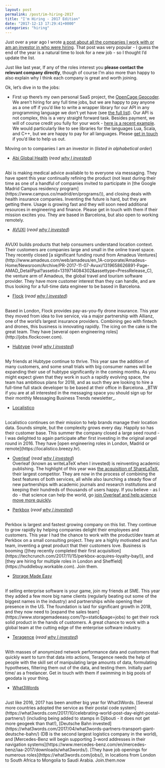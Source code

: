 ```yaml
---
layout: post
permalink: /post/im-hiring-2017
title: "I'm Hiring - 2017 Edition"
date: "2017-12-13 17:29:41+0000"
categories: "hiring"
---
```


Just over a year ago I wrote [a post about all the companies I work with or am an investor in who were hiring](/post/1481642272/im-hiring). That post was very popular - I guess the end of the year is a natural time to look for a new job - so I thought I’d update the list.

Just like last year, If any of the roles interest you **please contact the relevant company directly**, though of course I’m also more than happy to also explain why I think each company is great and worth joining.

Ok, let’s dive in to the jobs:

   * First up there’s my own personal SaaS project, the [OpenCage Geocoder](https://geocoder.opencagedata.com/). We aren’t hiring for any full time jobs, but we are happy to pay anyone as a one off if you’d like to write a wrapper library for our API in any programming language we don’t yet have (see [the full list](https://geocoder.opencagedata.com/code)). Our API is not complex, this is a very straight forward task. Besides payment, we will of course credit you fully for your work - [here is a recent example](https://blog.opencagedata.com/post/new-opencage-ios-sdk). We would particularly like to see libraries for the languages Lua, Scala, and C++, but we are happy to pay for all languages. Please [get in touch](https://geocoder.opencagedata.com/contact) if you’d like to help us out.

Moving on to companies I am an investor in (_listed in alphabetical order_)

  * [Abi Global Health](https://abi.ai/) (_read [why I invested](/post/investing-in-abi-global-health)_)
  <br/>
  Abi is making medical advice available to to everyone via messaging. They have spent this year continually refining the product (not least during their time as one of a handful of companies invited to participate in [the Google Madrid Campus residency program](https://www.campus.co/madrid/en/programs/)), and closing deals with health insurance companies. Inventing the future is hard, but they are getting there. Usage is growing fast and they will soon need additional resources in engineering and finance. Please get in touch with them if their mission excites you. They are based in Barcelona, but also open to working remotely. 
 
  * [AVUXI](http://www.avuxi.com) (_read [why I invested](/post/1476864000/investing-in-avuxi)_)
  <br/>
  AVUXI builds products that help consumers understand location context. Their customers are companies large and small in the online travel space. They recently closed [a significant funding round from Amadeus Ventures](http://www.amadeus.com/web/amadeus/en_1A-corporate/Amadeus-Home/Newsroom/Archive/PR-2017-11-07-Avuxi/1319658626891-Page-AMAD_DetailPpal?assetid=1319714084302&assettype=PressRelease_C), the venture arm of Amadeus, the global travel and tourism software provider. They have more customer interest than they can handle, and are thus looking for a full-time data engineer to be based in Barcelona. 
  
  * [Flock](http://flockcover.com) (_read [why I invested](/post/1486113680/investing-in-flock)_)
  <br/>
  Based in London, Flock provides pay-as-you-fly drone insurance. This year they moved from idea to live service, via a major partnership with Allianz, one of the world’s largest insurance providers. Combining geo with fintech and drones, this business is innovating rapidly. The icing on the cake is the great team. They have [several open engineering roles](http://jobs.flockcover.com).   
  
  * [Hubtype](https://hubtype.com) (_read [why I invested](/post/1480517643/investing-in-hubtype)_)
  <br/>
  My friends at Hubtype continue to thrive. This year saw the addition of many customers, and some small trials with big consumer names will be expanding their use of hubtype significantly in the coming months. As you might expect given that they work in such a rapidly evolving space, the team has ambitious plans for 2018, and as such they are looking to hire a full-time full stack developer to be based at their office in Barcelona. _BTW if you are at all interested in the messaging space you should sign up for their monthly Messaging Business Trends newsletter_. 

  * [Localistico](http://localistico.com)
  <br/>
  Localistico continues on their mission to help brands manage their location data. Sounds simple, but the complexity grows every day. Happily so has their customer base. This summer the company closed a large seed round - I was delighted to again participate after first investing in the original angel round in 2016. They have [open engineering roles in London, Madrid or remote](https://localistico.breezy.hr).

  * [Overleaf](https://www.overleaf.com) (_read [why I invested](/post/92668920820/investing-in-writelatex)_)
  <br/>Overleaf (known as writeLaTeX when I invested) is reinventing academic publishing. The highlight of this year was [the acquisition of ShareLaTeX](https://www.overleaf.com/blog/518-exciting-news-sharelatex-is-joining-overleaf), their largest competitor. They are now in the process of combining the best features of both services, all while also launching a steady flow of new partnerships with academic journals and research institutions and keeping their hundreds of thousands of users happy. If you believe - as I do - that science can help the world, go [join Overleaf and help science move more quickly](https://www.overleaf.com/jobs).
  
  * [Perkbox](https://www.perkbox.com/uk/) (_read [why I invested](/post/1477864331/investing-in-perkbox)_)
  <br/>
  Perkbox is largest and fastest growing company on this list. They continue to grow rapidly by helping companies delight their employees and customers. This year I had the chance to work with the product/dev team at Perkbox on a small consulting project. They are a highly motivated and fun team, inventing a great product that their customers love. Business is booming ([they recently completed their first acquisition](https://techcrunch.com/2017/11/15/perkbox-acquires-loyalty-bay/)), and [they are hiring for multiple roles in London and Sheffield](https://huddlebuy.workable.com). Join them.

  * [Storage Made Easy](https://www.storagemadeeasy.com)
  <br/>
  If selling enterprise software is your game, join my friends at SME. This year they added a few more big name clients (regularly beating out some of the biggest names in the industry) and partnerships while opening their presence in the US. The foundation is laid for significant growth in 2018, and they now need to [expand the sales team](https://www.storagemadeeasy.com/?p=static&page=jobs) to get their rock solid product in the hands of customers. A great chance to work with a global team at the cutting edge of the enterprise software industry.

  * [Teragence](http://www.teragence.com) (_read [why I invested](/post/investing-in-teragence)_)
  <br/>
  With masses of anonymized network performance data and customers that quickly want to turn that data into actions, Teragence needs the help of people with the skill set of manipulating large amounts of data, formulating hypotheses, filtering them out of the data, and testing them. Initially part time/ as a freelancer. Get in touch with them if swimming in big pools of geodata is your thing. 

  * [What3Words](http://what3words.com)
  <br/>
  Just like 2016, 2017 has been another big year for What3Words. [Several more countries adopted the service as their postal code system](https://what3words.com/2017/10/celebrating-world-post-day-eight-postal-partners/) (including being added to stamps in Djibouti - it does not get more geogeek than that!), [Deutsche Bahn invested](https://what3words.com/2017/04/what3words-partners-transport-giant-deutsche-bahn/) (DB is the second largest logistics company in the world), and [Mercedes-Benz will begin supporting 3-word addresses in their navigation systems](https://www.mercedes-benz.com/en/mercedes-benz/iaa-2017/downloads/what3words/). [They have job openings for numerous roles](https://what3words.com/jobs/), in locations from London to South Africa to Mongolia to Saudi Arabia. Join.them.now

<p/>


